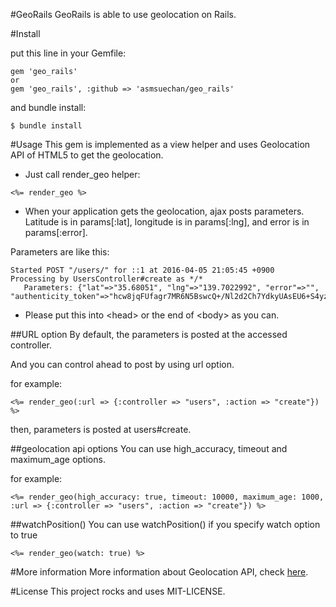 #GeoRails
GeoRails is able to use geolocation on Rails.

#Install

put this line in your Gemfile:

```
gem 'geo_rails'
or
gem 'geo_rails', :github => 'asmsuechan/geo_rails'
```

and bundle install:

```
$ bundle install
```

#Usage
This gem is implemented as a view helper and uses Geolocation API of HTML5 to get the geolocation.

* Just call render_geo helper:
```
<%= render_geo %>
```
* When your application gets the geolocation, ajax posts parameters. Latitude is in params[:lat], longitude is in params[:lng], and error is in params[:error].

Parameters are like this:
```
Started POST "/users/" for ::1 at 2016-04-05 21:05:45 +0900
Processing by UsersController#create as */*
   Parameters: {"lat"=>"35.68051", "lng"=>"139.7022992", "error"=>"", "authenticity_token"=>"hcw8jqFUfagr7MR6N5BswcQ+/Nl2d2Ch7YdkyUAsEU6+S4yzhKUEpVVwc0i+iAyfjyxgSUVh08LE3U/KE8zdcA=="}
```

* Please put this into \<head\> or the end of \<body\> as you can.


##URL option
By default, the parameters is posted at the accessed controller.

And you can control ahead to post by using url option.

for example:
```
<%= render_geo(:url => {:controller => "users", :action => "create"}) %>
```

then, parameters is posted at users#create.

##geolocation api options
You can use high_accuracy, timeout and maximum_age options.

for example:
```
<%= render_geo(high_accuracy: true, timeout: 10000, maximum_age: 1000, :url => {:controller => "users", :action => "create"}) %>
```

##watchPosition()
You can use watchPosition() if you specify watch option to true
```
<%= render_geo(watch: true) %>
```


#More information
More information about Geolocation API, check [here](https://developer.mozilla.org/en-US/docs/Web/API/Geolocation/getCurrentPosition).

#License
This project rocks and uses MIT-LICENSE.
